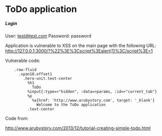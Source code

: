 # ToDo application

##### Login

User: test@test.com
Password: password

Application is vulnerable to XSS on the main page with the following URL:
http://127.0.0.1:3000/?%22%3E%3Cscript%3Ealert(1)%3C/script%3E=1

Vulnerable code:

```
    .row-fluid
      .span10.offset1
        .hero-unit.text-center
          %h1
            ToDo
          %input{:type=>"hidden", :data=>params, :id=>"current_tab"}  
          %p
            %a{href: 'http://www.arubystory.com', target: '_blank'}
              Welcome to the ToDo application
          .text-center
```

Code from:

http://www.arubystory.com/2013/12/tutorial-creating-simple-todo.html
